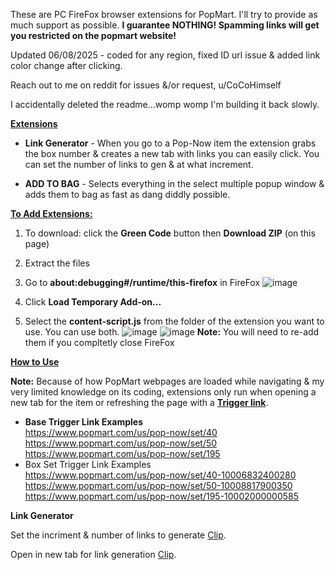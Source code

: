 These are PC FireFox browser extensions for PopMart.  I'll try to provide as much support as possible.
**I guarantee NOTHING! Spamming links will get you restricted on the popmart website!**

Updated 06/08/2025 - coded for any region, fixed ID url issue & added link color change after clicking.

Reach out to me on reddit for issues &/or request, u/CoCoHimself

I accidentally deleted the readme...womp womp I'm building it back slowly.

<ins>**Extensions**</ins>  
* **Link Generator** - When you go to a Pop-Now item the extension grabs the box number & creates a new tab with links you can easily click.  You can set the number of links to gen & at what increment.

* **ADD TO BAG** - Selects everything in the select multiple popup window & adds them to bag as fast as dang diddly possible.


<ins>**To Add Extensions:**</ins>
1. To download: click the **Green Code** button then **Download ZIP** (on this page)

2. Extract the files

3. Go to **about:debugging#/runtime/this-firefox** in FireFox
![image](https://github.com/user-attachments/assets/f428a924-5269-472f-8d6f-36dd29a60437)
4. Click **Load Temporary Add-on...**
5. Select the **content-script.js** from the folder of the extension you want to use.  You can use both.
![image](https://github.com/user-attachments/assets/f92b333b-e7c5-4618-a328-518dda18a82a)
![image](https://github.com/user-attachments/assets/dc8331b7-db27-46dd-9214-de92debe3f72)
**Note:**  You will need to re-add them if you compltetly close FireFox

<ins>**How to Use**</ins>

  **Note:** Because of how PopMart webpages are loaded while navigating & my very limited knowledge on its coding, extensions only run when opening a new tab for the item or refreshing the page with a <ins>**Trigger link**</ins>.
  * **Base Trigger Link Examples**  
   https://www.popmart.com/us/pop-now/set/40  
   https://www.popmart.com/us/pop-now/set/50  
   https://www.popmart.com/us/pop-now/set/195  
  * Box Set Trigger Link Examples  
   https://www.popmart.com/us/pop-now/set/40-10006832400280  
   https://www.popmart.com/us/pop-now/set/50-10008817900350  
   https://www.popmart.com/us/pop-now/set/195-10002000000585
  
**Link Generator**

Set the incriment & number of links to generate [Clip](https://github.com/user-attachments/assets/afd4a48b-dee3-4f69-a4f8-32c164dccbe0).  

Open in new tab for link generation [Clip](https://github.com/user-attachments/assets/08115b93-eba1-478f-8fb4-9e2adb1725b1).



